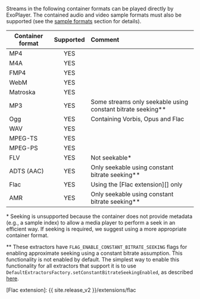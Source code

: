 Streams in the following container formats can be played directly by ExoPlayer.
The contained audio and video sample formats must also be supported (see the
[sample formats](supported-formats.html#sample-formats) section for details).

| Container format | Supported    | Comment              |
|------------------|:------------:|:---------------------|
| MP4 | YES ||
| M4A | YES ||
| FMP4 | YES ||
| WebM| YES ||
| Matroska| YES ||
| MP3 | YES | Some streams only seekable using constant bitrate seeking** |
| Ogg | YES | Containing Vorbis, Opus and Flac |
| WAV | YES ||
| MPEG-TS | YES ||
| MPEG-PS | YES ||
| FLV | YES | Not seekable* |
| ADTS (AAC) | YES | Only seekable using constant bitrate seeking** |
| Flac | YES | Using the [Flac extension][] only |
| AMR | YES | Only seekable using constant bitrate seeking** |

\* Seeking is unsupported because the container does not provide metadata (e.g.,
a sample index) to allow a media player to perform a seek in an efficient way.
If seeking is required, we suggest using a more appropriate container format.

\*\* These extractors have `FLAG_ENABLE_CONSTANT_BITRATE_SEEKING` flags for
enabling approximate seeking using a constant bitrate assumption. This
functionality is not enabled by default. The simplest way to enable this
functionality for all extractors that support it is to use
`DefaultExtractorsFactory.setConstantBitrateSeekingEnabled`, as described
[here](progressive.html#enabling-constant-bitrate-seeking).

[Flac extension]: {{ site.release_v2 }}/extensions/flac
